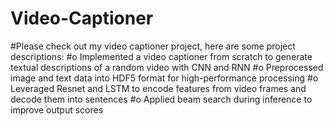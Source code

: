 # Video-Captioner
#Please check out my video captioner project, here are some project descriptions:
#o Implemented a video captioner from scratch to generate textual descriptions of a random video with CNN and RNN
#o Preprocessed image and text data into HDF5 format for high-performance processing
#o Leveraged Resnet and LSTM to encode features from video frames and decode them into sentences
#o Applied beam search during inference to improve output scores
